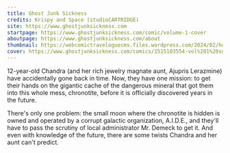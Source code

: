 ```yaml
---
title: Ghost Junk Sickness
credits: Krispy and Space (studioCARTRIDGE)
site: https://www.ghostjunksickness.com
startpage: https://www.ghostjunksickness.com/comic/volume-1-cover
aboutpage: https://www.ghostjunksickness.com/about
thumbnail: https://webcomictraveloguecms.files.wordpress.com/2024/02/hubbox_gjs.png
cover: https://www.ghostjunksickness.com/comics/1515103554-vol%201%20supernewcover%20title.jpg
---
```


12-year-old Chandra (and her rich jewelry magnate aunt, Ajupris Lerazmine) have accidentally gone back in time. Now, they have one mission: to get their hands on the gigantic cache of the dangerous mineral that got them into this whole mess, chronotite, before it is officially discovered years in the future.

There's only one problem: the small moon where the chronotite is hidden is owned and operated by a corrupt galactic organization, A.I.D.E., and they'll have to pass the scrutiny of local administrator Mr. Demeck to get it. And even with knowledge of the future, there are some twists Chandra and her aunt can't predict.